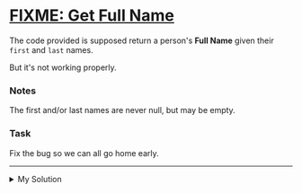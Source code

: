 # [FIXME: Get Full Name](https://www.codewars.com/kata/597c684822bc9388f600010f)

The code provided is supposed return a person's **Full Name** given their `first` and `last` names.

But it's not working properly.

### Notes

The first and/or last names are never null, but may be empty.

### Task

Fix the bug so we can all go home early.

---

<details><summary>My Solution</summary>

```js
class Dinglemouse {
  constructor(firstName, lastName) {
    this.firstName = firstName;
    this.lastName = lastName;
  }

  getFullName() {
    return (this.firstName + " " + this.lastName).trim();
  }
}
```

</details>
